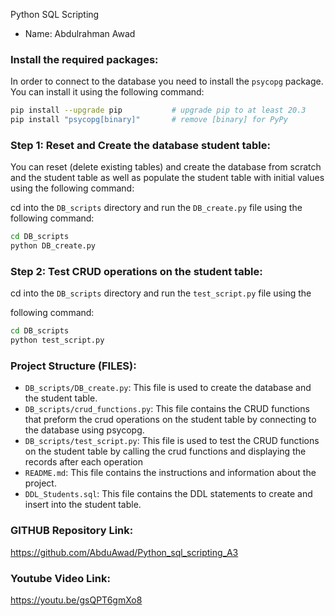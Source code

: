 Python SQL Scripting

- Name: Abdulrahman Awad

### Install the required packages:

In order to connect to the database you need to install the `psycopg` package. You can install it using the following command:
```bash
pip install --upgrade pip           # upgrade pip to at least 20.3
pip install "psycopg[binary]"       # remove [binary] for PyPy
```

### Step 1: Reset and Create the database student table:

You can reset (delete existing tables) and create the database from scratch and the student table as well as populate the student table with initial values using the following command:

cd into the `DB_scripts` directory and run the `DB_create.py` file using the following command:

```bash
cd DB_scripts
python DB_create.py
```

### Step 2: Test CRUD operations on the student table:

cd into the `DB_scripts` directory and run the `test_script.py` file using the

following command:

```bash
cd DB_scripts
python test_script.py
```

### Project Structure (FILES):

- `DB_scripts/DB_create.py`: This file is used to create the database and the student table.
- `DB_scripts/crud_functions.py`: This file contains the CRUD functions that preform the crud operations on the student table by connecting to the database using psycopg.
- `DB_scripts/test_script.py`: This file is used to test the CRUD functions on the student table by calling the crud functions and displaying the records after each operation
- `README.md`: This file contains the instructions and information about the project.
- `DDL_Students.sql`: This file contains the DDL statements to create and insert into the student table.

### GITHUB Repository Link:
https://github.com/AbduAwad/Python_sql_scripting_A3

### Youtube Video Link:
https://youtu.be/gsQPT6gmXo8
